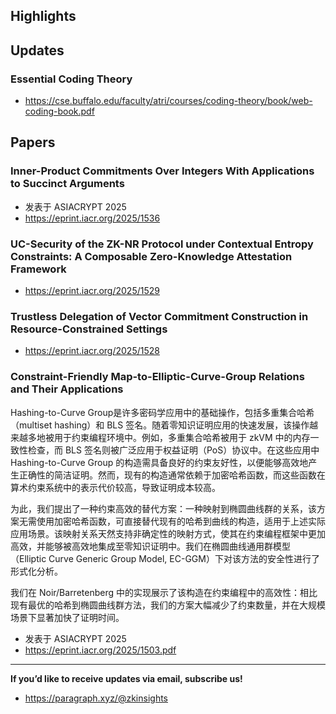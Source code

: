 ## Highlights

## Updates
### Essential Coding Theory
- <https://cse.buffalo.edu/faculty/atri/courses/coding-theory/book/web-coding-book.pdf>

## Papers

### Inner-Product Commitments Over Integers With Applications to Succinct Arguments
- 发表于 ASIACRYPT 2025
- <https://eprint.iacr.org/2025/1536>

### UC-Security of the ZK-NR Protocol under Contextual Entropy Constraints: A Composable Zero-Knowledge Attestation Framework
- <https://eprint.iacr.org/2025/1529>

### Trustless Delegation of Vector Commitment Construction in Resource-Constrained Settings
- <https://eprint.iacr.org/2025/1528>

### Constraint-Friendly Map-to-Elliptic-Curve-Group Relations and Their Applications
Hashing-to-Curve Group是许多密码学应用中的基础操作，包括多重集合哈希（multiset hashing）和 BLS 签名。随着零知识证明应用的快速发展，该操作越来越多地被用于约束编程环境中。例如，多重集合哈希被用于 zkVM 中的内存一致性检查，而 BLS 签名则被广泛应用于权益证明（PoS）协议中。在这些应用中 Hashing-to-Curve Group 的构造需具备良好的约束友好性，以便能够高效地产生正确性的简洁证明。然而，现有的构造通常依赖于加密哈希函数，而这些函数在算术约束系统中的表示代价较高，导致证明成本较高。

为此，我们提出了一种约束高效的替代方案：一种映射到椭圆曲线群的关系，该方案无需使用加密哈希函数，可直接替代现有的哈希到曲线的构造，适用于上述实际应用场景。该映射关系天然支持非确定性的映射方式，使其在约束编程框架中更加高效，并能够被高效地集成至零知识证明中。我们在椭圆曲线通用群模型（Elliptic Curve Generic Group Model, EC-GGM）下对该方法的安全性进行了形式化分析。

我们在 Noir/Barretenberg 中的实现展示了该构造在约束编程中的高效性：相比现有最优的哈希到椭圆曲线群方法，我们的方案大幅减少了约束数量，并在大规模场景下显著加快了证明时间。
- 发表于 ASIACRYPT 2025
- <https://eprint.iacr.org/2025/1503.pdf>

---
**If you’d like to receive updates via email, subscribe us!**

- <https://paragraph.xyz/@zkinsights>
